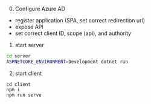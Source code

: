 0. Configure Azure AD
- register application (SPA, set correct redirection url)
- expose API
- set correct client ID, scope (api), and authority

1. start server
```sh
cd server
ASPNETCORE_ENVIRONMENT=Development dotnet run 
```

2. start client
```
cd client
npm i
npm run serve
```